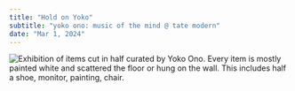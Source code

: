 ```yaml
---
title: "Hold on Yoko"
subtitle: "yoko ono: music of the mind @ tate modern"
date: "Mar 1, 2024"
---
```


![Exhibition of items cut in half curated by Yoko Ono. Every item is mostly painted white and scattered the floor or hung on the wall. This includes half a shoe, monitor, painting, chair.](/images/yoko-half.jpeg)

